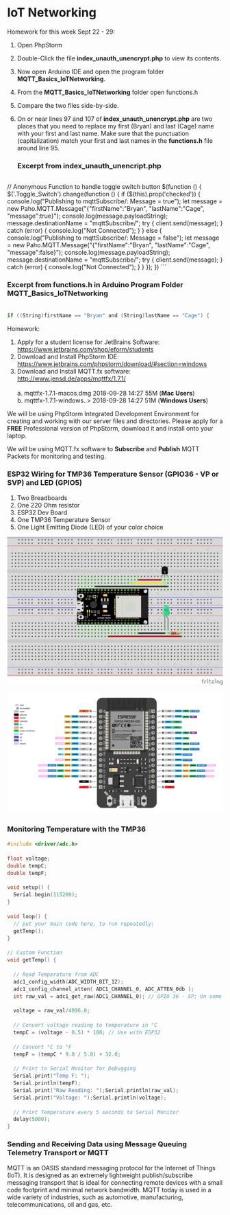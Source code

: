 # IoT Networking

Homework for this week Sept 22 - 29:
1. Open PhpStorm
2. Double-Click the file **index_unauth_unencrypt.php** to view its contents.
3. Now open Arduino IDE and open the program folder **MQTT_Basics_IoTNetworking**.
4. From the **MQTT_Basics_IoTNetworking** folder open functions.h
5. Compare the two files side-by-side.
6. On or near lines 97 and 107 of **index_unauth_unencrypt.php** are two places that you need to 
   replace my first (Bryan) and last (Cage) name with your first and last name. Make sure that the 
   punctuation (capitalization) match your first and last names in the **functions.h** file around 
   line 95.
   
   ### Excerpt from index_unauth_unencript.php
   
   ```javascript
// Anonymous Function to handle toggle switch button
    $(function () {
        $('.Toggle_Switch').change(function () {
            if ($(this).prop('checked')) {
                console.log("Publishing to mqttSubscribe/: Message = true");
                let message = new Paho.MQTT.Message("{\"firstName\":\"Bryan\", \"lastName\":\"Cage\", \"message\":true}");
                console.log(message.payloadString);
                message.destinationName = "mqttSubscribe/";
                try {
                    client.send(message);
                } catch (error) {
                    console.log("Not Connected");
                }
            } else {
                console.log("Publishing to mqttSubscribe/: Message = false");
                let message = new Paho.MQTT.Message("{\"firstName\":\"Bryan\", \"lastName\":\"Cage\", \"message\":false}");
                console.log(message.payloadString);
                message.destinationName = "mqttSubscribe/";
                try {
                    client.send(message);
                } catch (error) {
                    console.log("Not Connected");
                }
            }
        });
    })
    ```
### Excerpt from functions.h in Arduino Program Folder MQTT_Basics_IoTNetworking
```c

if ((String)firstName == "Bryan" and (String)lastName == "Cage") {
```


Homework:
1. Apply for a student license for JetBrains Software: https://www.jetbrains.com/shop/eform/students
2. Download and Install PhpStorm IDE: https://www.jetbrains.com/phpstorm/download/#section=windows
3. Download and Install MQTT.fx software: http://www.jensd.de/apps/mqttfx/1.7.1/</br></br>
   a. mqttfx-1.7.1-macos.dmg  2018-09-28 14:27   55M  (**Mac Users**)</br>
   b. mqttfx-1.7.1-windows..> 2018-09-28 14:27   51M  (**Windows Users**)</br>

We will be using PhpStorm Integrated Development Environment for creating and working with our server files and directories. Please apply for a **FREE** Professional version of PhpStorm, download it and install onto your laptop.

We will be using MQTT.fx software to **Subscribe** and **Publish** MQTT Packets for monitoring and testing.

### ESP32 Wiring for TMP36 Temperature Sensor (GPIO36 - VP or SVP) and LED (GPIO5)

1. Two Breadboards
2. One 220 Ohm resistor
3. ESP32 Dev Board
4. One TMP36 Temperature Sensor
5. One Light Emitting Diode (LED) of your color choice

![Wiring](images/IotNetworkingWiring_GPIO36_for_TMP.png)

<img src="images/ESP32_WROOM_32D_Pinouts.svg"/>

### Monitoring Temperature with the TMP36
```c
#include <driver/adc.h>

float voltage;
double tempC;
double tempF;

void setup() {
  Serial.begin(115200);
}

void loop() {
  // put your main code here, to run repeatedly:
  getTemp();
}

// Custom Function
void getTemp() {

  // Read Temperature from ADC
  adc1_config_width(ADC_WIDTH_BIT_12);
  adc1_config_channel_atten( ADC1_CHANNEL_0, ADC_ATTEN_0db );
  int raw_val = adc1_get_raw(ADC1_CHANNEL_0); // GPIO 36 - SP; On some boards it is screen printed SVP
  
  voltage = raw_val/4096.0;

  // Convert voltage reading to temperature in °C
  tempC = (voltage - 0.5) * 100; // Use with ESP32
  
  // Convert °C to °F
  tempF = (tempC * 9.0 / 5.0) + 32.0;

  // Print to Serial Monitor for Debugging
  Serial.print("Temp F: ");
  Serial.println(tempF);
  Serial.print("Raw Reading: ");Serial.println(raw_val);
  Serial.print("Voltage: ");Serial.println(voltage);

  // Print Temperature every 5 seconds to Serial Monitor
  delay(5000);
}
```

### Sending and Receiving Data using Message Queuing Telemetry Transport or MQTT

MQTT is an OASIS standard messaging protocol for the Internet of Things (IoT). It is designed as an extremely lightweight publish/subscribe messaging transport that is ideal for connecting remote devices with a small code footprint and minimal network bandwidth. MQTT today is used in a wide variety of industries, such as automotive, manufacturing, telecommunications, oil and gas, etc. 
